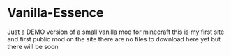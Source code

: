 # Vanilla-Essence
Just a DEMO version of a small vanilla mod for minecraft
this is my first site and first public mod
on the site there are no files to download here yet but there will be soon
